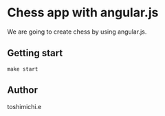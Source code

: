 Chess app with angular.js
====

We are going to create chess by using angular.js.

## Getting start

   `make start`

## Author

toshimichi.e

